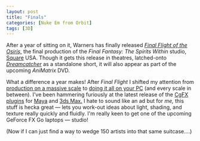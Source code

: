 ```yaml
---
layout: post
title: "Finals"
categories: [Nuke Em from Orbit]
tags: [3D]
---
```

<p>After a year of sitting on it, Warners has finally released <a href="http://www.whatisthematrix.com"><i>Final Flight of the Osiris,</i></a> the final production of the <i>Final Fantasy: The Spirits Within</i> studio, <a href="http://www.squaresoft.com/">Square</a> USA. Though it gets this release in theatres, latched-onto <a href="http://dreamcatchermovie.warnerbros.com/"><i>Dreamcatcher</i></a> as a standalone short, it will also appear as part of the upcoming <i>AniMatrix</i> DVD.</p>

<p>What a difference a year makes! After <i>Final Flight</i> I shifted my attention from <a href="http://www.arstechnica.com/wankerdesk/01q3/ff-interview/ff-interview-1.html">production on a massive scale</a> to <a href="/photo/DawnMaya.html">doing it all on your PC</a> (and every scale in between).  I've been hammering furiously at the latest release of the <a href="http://developer.nvidia.com/view.asp?PAGE=cg_main">CgFX plugins</a> for <a href="http://www.aliaswavefront.com/">Maya</a> and <a href="http://www.discreet.com/">3ds Max.</a> I hate to sound like an ad but for <i>me,</i> this stuff is hecka great &#151; lets you work-out ideas about light, shading, and texture really quickly and fluidly. I'm really keen to get one of the upcoming GeForce FX Go laptops &#151; studio!</p>

<p>(Now if I can just find a way to wedge 150 artists into that same suitcase....)</p>
